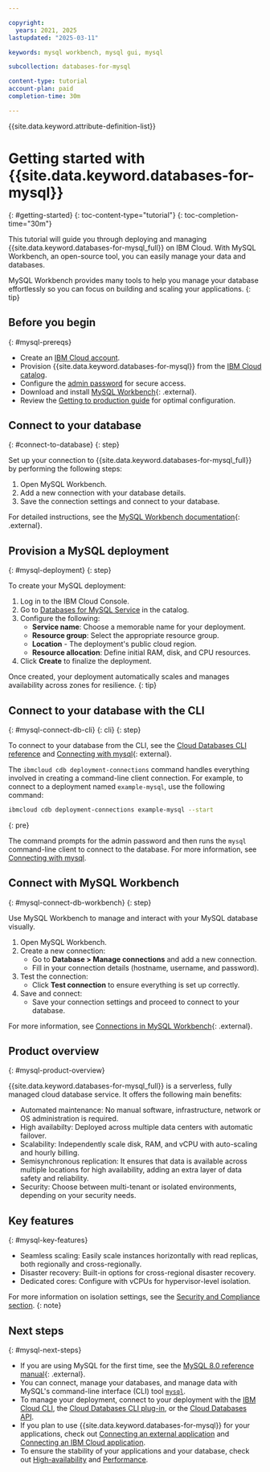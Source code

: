 ```yaml
---

copyright:
  years: 2021, 2025
lastupdated: "2025-03-11"

keywords: mysql workbench, mysql gui, mysql

subcollection: databases-for-mysql

content-type: tutorial
account-plan: paid
completion-time: 30m

---
```


{{site.data.keyword.attribute-definition-list}}

# Getting started with {{site.data.keyword.databases-for-mysql}}
{: #getting-started}
{: toc-content-type="tutorial"}
{: toc-completion-time="30m"}

This tutorial will guide you through deploying and managing {{site.data.keyword.databases-for-mysql_full}} on IBM Cloud. With MySQL Workbench, an open-source tool, you can easily manage your data and databases.

MySQL Workbench provides many tools to help you manage your database effortlessly so you can focus on building and scaling your applications.
{: tip}

## Before you begin
{: #mysql-prereqs}

- Create an [IBM Cloud account](https://cloud.ibm.com/registration).
- Provision {{site.data.keyword.databases-for-mysql}} from the [IBM Cloud catalog](https://cloud.ibm.com/catalog/services/databases-for-mysql).
- Configure the [admin password](/docs/databases-for-mysql?topic=databases-for-mysql-user-management&interface=ui#user-management-set-admin-password-ui) for secure access.
- Download and install [MySQL Workbench](https://dev.mysql.com/downloads/workbench/){: .external}.
- Review the [Getting to production guide](/docs/cloud-databases?topic=cloud-databases-best-practices) for optimal configuration.

## Connect to your database
{: #connect-to-database}
{: step}

Set up your connection to {{site.data.keyword.databases-for-mysql_full}} by performing the following steps:

1. Open MySQL Workbench.
2. Add a new connection with your database details.
3. Save the connection settings and connect to your database.

For detailed instructions, see the [MySQL Workbench documentation](https://dev.mysql.com/doc/workbench/en/wb-mysql-connections.html){: .external}.

## Provision a MySQL deployment
{: #mysql-deployment}
{: step}

To create your MySQL deployment:

1. Log in to the IBM Cloud Console.
2. Go to [Databases for MySQL Service](https://cloud.ibm.com/catalog/services/databases-for-mysql) in the catalog.
3. Configure the following:
   - **Service name**: Choose a memorable name for your deployment.
   - **Resource group**: Select the appropriate resource group.
   - **Location** - The deployment's public cloud region.
   - **Resource allocation**: Define initial RAM, disk, and CPU resources.
4. Click **Create** to finalize the deployment.

Once created, your deployment automatically scales and manages availability across zones for resilience.
{: tip}

## Connect to your database with the CLI
{: #mysql-connect-db-cli}
{: cli}
{: step}

To connect to your database from the CLI, see the [Cloud Databases CLI reference](https://cloud.ibm.com/docs/databases-cli-plugin?topic=databases-cli-plugin-cdb-reference) and [Connecting with mysql](https://dev.mysql.com/doc/workbench/en/wb-mysql-connections.html){: external}.

The `ibmcloud cdb deployment-connections` command handles everything involved in creating a command-line client connection. For example, to connect to a deployment named `example-mysql`, use the following command:

```sh
ibmcloud cdb deployment-connections example-mysql --start
```
{: pre}

The command prompts for the admin password and then runs the `mysql` command-line client to connect to the database. For more information, see [Connecting with mysql](/docs/databases-for-mysql?topic=databases-for-mysql-connecting-mysql).

## Connect with MySQL Workbench
{: #mysql-connect-db-workbench}
{: step}

Use MySQL Workbench to manage and interact with your MySQL database visually.

1. Open MySQL Workbench.
2. Create a new connection:
   - Go to **Database > Manage connections** and add a new connection.
   - Fill in your connection details (hostname, username, and password).
3. Test the connection:
   - Click **Test connection** to ensure everything is set up correctly.
4. Save and connect:
   - Save your connection settings and proceed to connect to your database.

For more information, see [Connections in MySQL Workbench](https://dev.mysql.com/doc/workbench/en/wb-mysql-connections.html){: .external}.

## Product overview
{: #mysql-product-overview}

{{site.data.keyword.databases-for-mysql_full}} is a serverless, fully managed cloud database service. It offers the following main benefits:

- Automated maintenance: No manual software, infrastructure, network or OS administration is required.
- High availabilty: Deployed across multiple data centers with automatic failover.
- Scalability: Independently scale disk, RAM, and vCPU with auto-scaling and hourly billing.
- Semisynchronous replication: It ensures that data is available across multiple locations for high availability, adding an extra layer of data safety and reliability.
- Security: Choose between multi-tenant or isolated environments, depending on your security needs.

## Key features
{: #mysql-key-features}

- Seamless scaling: Easily scale instances horizontally with read replicas, both regionally and cross-regionally.
- Disaster recovery: Built-in options for cross-regional disaster recovery.
- Dedicated cores: Configure with vCPUs for hypervisor-level isolation.

For more information on isolation settings, see the [Security and Compliance section](/docs/cloud-databases?topic=cloud-databases-manage-security-compliance).
{: note}

## Next steps
{: #mysql-next-steps}

- If you are using MySQL for the first time, see the [MySQL 8.0 reference manual](https://dev.mysql.com/doc/refman/8.0/en/){: .external}.  
- You can connect, manage your databases, and manage data with MySQL's command-line interface (CLI) tool [`mysql`](/docs/databases-for-mysql?topic=databases-for-mysql-connecting-mysql).
- To manage your deployment, connect to your deployment with the [IBM Cloud CLI](/docs/cli?topic=cli-install-ibmcloud-cli), the [Cloud Databases CLI plug-in](/docs/databases-cli-plugin?topic=databases-cli-plugin-cdb-reference), or the [Cloud Databases API](https://cloud.ibm.com/apidocs/cloud-databases-api).
- If you plan to use {{site.data.keyword.databases-for-mysql}} for your applications, check out [Connecting an external application](/docs/databases-for-mysql?topic=databases-for-mysql-external-app) and [Connecting an IBM Cloud application](/docs/databases-for-mysql?topic=databases-for-mysql-ibmcloud-app).
- To ensure the stability of your applications and your database, check out [High-availability](/docs/databases-for-mysql?topic=cloud-databases-ha-dr) and [Performance](/docs/databases-for-mysql?topic=databases-for-mysql-performance).
